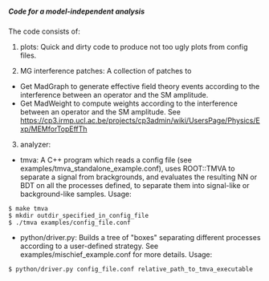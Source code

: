 ##### Code for a model-independent analysis ####

The code consists of:

1) plots: 
Quick and dirty code to produce not too ugly plots from config files.

2) MG interference patches:
A collection of patches to
 * Get MadGraph to generate effective field theory events according to the interference between an operator and the SM amplitude.
 * Get MadWeight to compute weights according to the interference between an operator and the SM amplitude. See https://cp3.irmp.ucl.ac.be/projects/cp3admin/wiki/UsersPage/Physics/Exp/MEMforTopEffTh

3) analyzer:
 * tmva: A C++ program which reads a config file (see examples/tmva_standalone_example.conf), uses ROOT::TMVA to separate a signal from brackgrounds, and evaluates the resulting NN or BDT on all the processes defined, to separate them into signal-like or background-like samples. Usage: 
```
$ make tmva
$ mkdir outdir_specified_in_config_file
$ ./tmva examples/config_file.conf
```

 * python/driver.py: Builds a tree of "boxes" separating different processes according to a user-defined strategy. See examples/mischief_example.conf for more details. Usage: 
```
$ python/driver.py config_file.conf relative_path_to_tmva_executable
```
